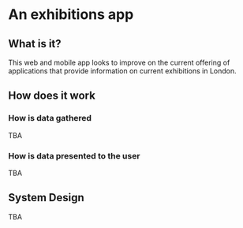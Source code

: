 <h1>An exhibitions app</h1>
<h2>What is it?</h2>
<p>This web and mobile app looks to improve on the current offering of applications that provide information on current exhibitions in London.</p>
<h2>How does it work</h2>
<h3>How is data gathered</h3>
<p>TBA</p>
<h3>How is data presented to the user</h3>
<p>TBA</p>
<h2>System Design</h2>
<p>TBA</p>
